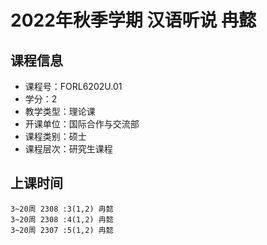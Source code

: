 # 2022年秋季学期 汉语听说 冉懿






## 课程信息

- 课程号：FORL6202U.01
- 学分：2
- 教学类型：理论课
- 开课单位：国际合作与交流部
- 课程类别：硕士
- 课程层次：研究生课程

## 上课时间

```
3~20周 2308 :3(1,2) 冉懿
3~20周 2308 :4(1,2) 冉懿
3~20周 2307 :5(1,2) 冉懿
```

